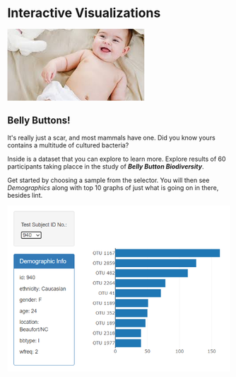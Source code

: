 # Interactive Visualizations

![Baby](/static/images/download.jpg)

## Belly Buttons!

It's really just a scar, and most mammals have one. Did you know yours contains a multitude of cultured bacteria?

Inside is a dataset that you can explore to learn more. Explore results of 60 participants taking placce in the study of **_Belly Button Biodiversity_**.

Get started by choosing a sample from the selector. You will then see _Demographics_ along with top 10 graphs of just what is going on in there, besides lint.

![Sample Result](/static/images/page-sample.png)
